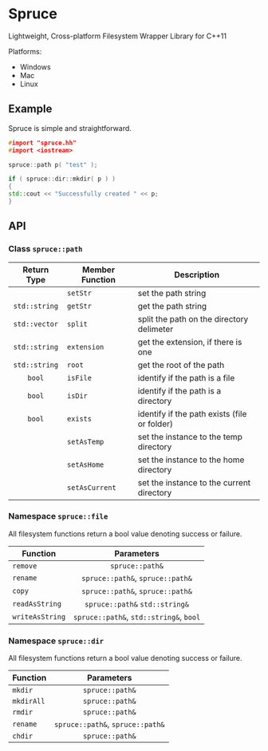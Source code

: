 # Spruce
Lightweight, Cross-platform Filesystem Wrapper Library for C++11

Platforms:
- Windows
- Mac
- Linux

## Example
Spruce is simple and straightforward.

```cpp
#import "spruce.hh"
#import <iostream>

spruce::path p( "test" );

if ( spruce::dir::mkdir( p ) )
{
std::cout << "Successfully created " << p;
}

```
## API

### Class `spruce::path`

| Return Type   | Member Function | Description                                  |
| :----------:  | ------------    | --------------                               |
|               | `setStr`        | set the path string                          |
| `std::string` | `getStr`        | get the path string                          |
| `std::vector` | `split`         | split the path on the directory delimeter    |
| `std::string` | `extension`     | get the extension, if there is one           |
| `std::string` | `root`          | get the root of the path                     |
| `bool`        | `isFile`        | identify if the path is a file               |
| `bool`        | `isDir`         | identify if the path is a directory          |
| `bool`        | `exists`        | identify if the path exists (file or folder) |
|               | `setAsTemp`     | set the instance to the temp directory       |
|               | `setAsHome`     | set the instance to the home directory       |
|               | `setAsCurrent`  | set the instance to the current directory    |

### Namespace `spruce::file`
All filesystem functions return a bool value denoting success or failure.

| Function        | Parameters                              |
| ----------      | :------------:                          |
| `remove`        | `spruce::path&`                         |
| `rename`        | `spruce::path&`, `spruce::path&`        |
| `copy`          | `spruce::path&`, `spruce::path&`        |
| `readAsString`  | `spruce::path&`  `std::string&`         |
| `writeAsString` | `spruce::path&`, `std::string&`, `bool` |

### Namespace `spruce::dir`
All filesystem functions return a bool value denoting success or failure.

| Function   | Parameters                       |
| ---------- | :------------:                   |
| `mkdir`    | `spruce::path&`                  |
| `mkdirAll` | `spruce::path&`                  |
| `rmdir`    | `spruce::path&`                  |
| `rename`   | `spruce::path&`, `spruce::path&` |
| `chdir`    | `spruce::path&`                  |
